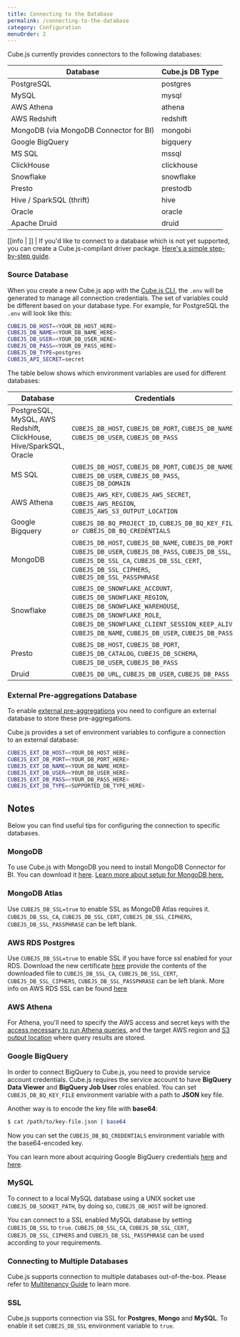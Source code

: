 ```yaml
---
title: Connecting to the Database
permalink: /connecting-to-the-database
category: Configuration
menuOrder: 2
---
```


Cube.js currently provides connectors to the following databases:

| Database                                         | Cube.js DB Type |
| -------------------------------------------------|---------------- |
| PostgreSQL                                       | postgres        |
| MySQL                                            | mysql           |
| AWS Athena                                       | athena          |
| AWS Redshift                                     | redshift        |
| MongoDB (via MongoDB Connector for BI)           | mongobi         |
| Google BigQuery                                  | bigquery        |
| MS SQL                                           | mssql           |
| ClickHouse                                       | clickhouse      |
| Snowflake                                        | snowflake       |
| Presto                                           | prestodb        |
| Hive / SparkSQL (thrift)                         | hive            |
| Oracle                                           | oracle          |
| Apache Druid                                     | druid           |

[[info | ]]
| If you'd like to connect to a database which is not yet supported, you can create a Cube.js-compilant driver package. [Here's a simple step-by-step guide](https://github.com/cube-js/cube.js/blob/master/CONTRIBUTING.md#implementing-driver).

### Source Database

When you create a new Cube.js app with the [Cube.js CLI](using-the-cubejs-cli), the `.env` will be
generated to manage all connection credentials. The set of variables could be different based on your database type. For example, for PostgreSQL the `.env` will look like this:


```bash
CUBEJS_DB_HOST=<YOUR_DB_HOST_HERE>
CUBEJS_DB_NAME=<YOUR_DB_NAME_HERE>
CUBEJS_DB_USER=<YOUR_DB_USER_HERE>
CUBEJS_DB_PASS=<YOUR_DB_PASS_HERE>
CUBEJS_DB_TYPE=postgres
CUBEJS_API_SECRET=secret
```

The table below shows which environment variables are used for different databases:

| Database             | Credentials    |
| -------------------- |--------------- |
| PostgreSQL, MySQL, AWS Redshift, ClickHouse, Hive/SparkSQL, Oracle | `CUBEJS_DB_HOST`, `CUBEJS_DB_PORT`, `CUBEJS_DB_NAME`, `CUBEJS_DB_USER`, `CUBEJS_DB_PASS` |
| MS SQL | `CUBEJS_DB_HOST`, `CUBEJS_DB_PORT`, `CUBEJS_DB_NAME`, `CUBEJS_DB_USER`, `CUBEJS_DB_PASS`, `CUBEJS_DB_DOMAIN` |
| AWS Athena | `CUBEJS_AWS_KEY`, `CUBEJS_AWS_SECRET`, `CUBEJS_AWS_REGION`, `CUBEJS_AWS_S3_OUTPUT_LOCATION` |
| Google Bigquery | `CUBEJS_DB_BQ_PROJECT_ID`, `CUBEJS_DB_BQ_KEY_FILE or CUBEJS_DB_BQ_CREDENTIALS` |
| MongoDB | `CUBEJS_DB_HOST`, `CUBEJS_DB_NAME`, `CUBEJS_DB_PORT`, `CUBEJS_DB_USER`, `CUBEJS_DB_PASS`, `CUBEJS_DB_SSL`, `CUBEJS_DB_SSL_CA`, `CUBEJS_DB_SSL_CERT`, `CUBEJS_DB_SSL_CIPHERS`, `CUBEJS_DB_SSL_PASSPHRASE` |
| Snowflake | `CUBEJS_DB_SNOWFLAKE_ACCOUNT`, `CUBEJS_DB_SNOWFLAKE_REGION`, `CUBEJS_DB_SNOWFLAKE_WAREHOUSE`, `CUBEJS_DB_SNOWFLAKE_ROLE`, `CUBEJS_DB_SNOWFLAKE_CLIENT_SESSION_KEEP_ALIVE`, `CUBEJS_DB_NAME`, `CUBEJS_DB_USER`, `CUBEJS_DB_PASS`|
| Presto | `CUBEJS_DB_HOST`, `CUBEJS_DB_PORT`, `CUBEJS_DB_CATALOG`, `CUBEJS_DB_SCHEMA`, `CUBEJS_DB_USER`, `CUBEJS_DB_PASS` |
| Druid | `CUBEJS_DB_URL`, `CUBEJS_DB_USER`, `CUBEJS_DB_PASS` |

### External Pre-aggregations Database

To enable [external pre-aggregations](pre-aggregations#external-pre-aggregations) you need to configure an external database to store these pre-aggregations.

Cube.js provides a set of environment variables to configure a connection to an external database:

```bash
CUBEJS_EXT_DB_HOST=<YOUR_DB_HOST_HERE>
CUBEJS_EXT_DB_PORT=<YOUR_DB_PORT_HERE>
CUBEJS_EXT_DB_NAME=<YOUR_DB_NAME_HERE>
CUBEJS_EXT_DB_USER=<YOUR_DB_USER_HERE>
CUBEJS_EXT_DB_PASS=<YOUR_DB_PASS_HERE>
CUBEJS_EXT_DB_TYPE=<SUPPORTED_DB_TYPE_HERE>
```

## Notes

Below you can find useful tips for configuring the connection to specific databases.

### MongoDB

To use Cube.js with MongoDB you need to install MongoDB Connector for BI. You
can download it [here](https://www.mongodb.com/download-center/bi-connector). [Learn more about setup for MongoDB
here.](https://cube.dev/blog/building-mongodb-dashboard-using-node.js)

### MongoDB Atlas

Use `CUBEJS_DB_SSL=true` to enable SSL as MongoDB Atlas requires it. `CUBEJS_DB_SSL_CA`, `CUBEJS_DB_SSL_CERT`, `CUBEJS_DB_SSL_CIPHERS`, `CUBEJS_DB_SSL_PASSPHRASE` can be left blank.

### AWS RDS Postgres

Use `CUBEJS_DB_SSL=true` to enable SSL if you have force ssl enabled for your RDS.
Download the new certificate [here](https://s3.amazonaws.com/rds-downloads/rds-ca-2019-root.pem) provide the contents of the downloaded file to `CUBEJS_DB_SSL_CA`, `CUBEJS_DB_SSL_CERT`, `CUBEJS_DB_SSL_CIPHERS`, `CUBEJS_DB_SSL_PASSPHRASE` can be left blank.
More info on AWS RDS SSL can be found [here](https://docs.aws.amazon.com/AmazonRDS/latest/UserGuide/UsingWithRDS.SSL.html)

### AWS Athena

For Athena, you'll need to specify the AWS access and secret keys with the [access necessary to run Athena queries](https://docs.aws.amazon.com/athena/latest/ug/access.html), and the target AWS region and [S3 output location](https://docs.aws.amazon.com/athena/latest/ug/querying.html) where query results are stored.

### Google BigQuery

In order to connect BigQuery to Cube.js, you need to provide service account credentials.
Cube.js requires the service account to have **BigQuery Data Viewer** and **BigQuery Job User** roles enabled.
You can set `CUBEJS_DB_BQ_KEY_FILE` environment variable with a path to **JSON** key file.

Another way is to encode the key file with **base64**:

```bash
$ cat /path/to/key-file.json | base64
```

Now you can set the `CUBEJS_DB_BQ_CREDENTIALS` environment variable with the base64-encoded key.

You can learn more about acquiring Google BigQuery credentials [here](https://cloud.google.com/docs/authentication/getting-started) and [here](https://console.cloud.google.com/apis/credentials/serviceaccountkey).

### MySQL

To connect to a local MySQL database using a UNIX socket use `CUBEJS_DB_SOCKET_PATH`, by doing so, `CUBEJS_DB_HOST` will be ignored.

You can connect to a SSL enabled MySQL database by setting `CUBEJS_DB_SSL` to `true`.  `CUBEJS_DB_SSL_CA`, `CUBEJS_DB_SSL_CERT`, `CUBEJS_DB_SSL_CIPHERS` and `CUBEJS_DB_SSL_PASSPHRASE` can be used according to your requirements.

### Connecting to Multiple Databases

Cube.js supports connection to multiple databases out-of-the-box. Please refer to [Multitenancy Guide](multitenancy-setup) to learn more.

### SSL

Cube.js supports connection via SSL for **Postgres**, **Mongo** and **MySQL**. To enable it set
`CUBEJS_DB_SSL` environment variable to `true`.
